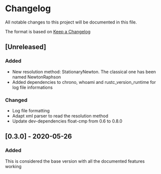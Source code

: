 # Changelog
All notable changes to this project will be documented in this file.

The format is based on [Keep a Changelog](http://keepachangelog.com/en/1.0.0/)

## [Unreleased]
### Added
- New resolution method: StationaryNewton. The classical one has been named NewtonRaphson
- Added dependencies to chrono, whoami and rustc_version_runtime for log file informations

### Changed
- Log file formatting
- Adapt xml parser to read the resolution method
- Update dev-dependencies float-cmp from 0.6 to 0.8.0


## [0.3.0] - 2020-05-26
### Added
This is considered the base version with all the documented features working
